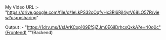 My Video URL :- "https://drive.google.com/file/d/1eLkPS32cOqfvHx3Rl6RjI4yrV68LO57R/view?usp=sharing"

Output :- 
   "https://1drv.ms/f/s!ArKCxp109EfSjZJm0E6iIDrhcxQxkA?e=rl0o0c"(Frontend)
   ""(Backend)
           
